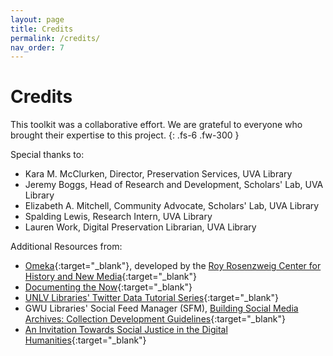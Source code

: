 ```yaml
---
layout: page
title: Credits
permalink: /credits/
nav_order: 7
---
```


# Credits

This toolkit was a collaborative effort. We are grateful to everyone who brought their expertise to this project.
{: .fs-6 .fw-300 }

Special thanks to:

- Kara M. McClurken, Director, Preservation Services, UVA Library
- Jeremy Boggs, Head of Research and Development, Scholars' Lab, UVA Library
- Elizabeth A. Mitchell, Community Advocate, Scholars' Lab, UVA Library
- Spalding Lewis, Research Intern, UVA Library
- Lauren Work, Digital Preservation Librarian, UVA Library

Additional Resources from:

- [Omeka](omeka.org){:target="_blank"}, developed by the [Roy Rosenzweig Center for History and New Media](https://rrchnm.org/){:target="_blank"}
- [Documenting the Now](https://www.docnow.io/){:target="_blank"}
- [UNLV Libraries' Twitter Data Tutorial Series](https://www.library.unlv.edu/whats_new_in_special_collections/2019/04/new-digital-collections-1-october-twitter-data-tutorial){:target="_blank"}
- GWU Libraries' Social Feed Manager (SFM), [Building Social Media Archives: Collection Development Guidelines](https://gwu-libraries.github.io/sfm-ui/resources/guidelines){:target="_blank"}
- [An Invitation Towards Social Justice in the Digital Humanities](http://criticaldh.roopikarisam.com/){:target="_blank"}

